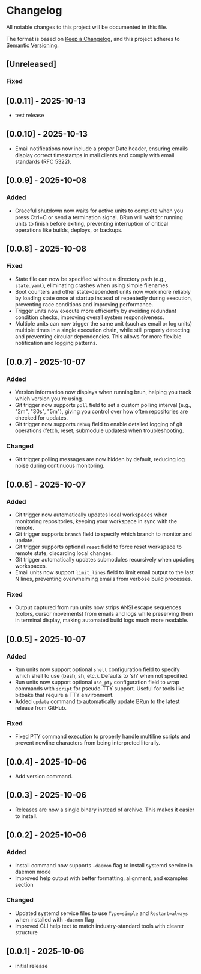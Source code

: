 # Changelog

All notable changes to this project will be documented in this file.

The format is based on [Keep a Changelog](https://keepachangelog.com/en/1.1.0/),
and this project adheres to
[Semantic Versioning](https://semver.org/spec/v2.0.0.html).

## [Unreleased]

### Fixed

## [0.0.11] - 2025-10-13

- test release

## [0.0.10] - 2025-10-13

- Email notifications now include a proper Date header, ensuring emails display
  correct timestamps in mail clients and comply with email standards (RFC 5322).

## [0.0.9] - 2025-10-08

### Added

- Graceful shutdown now waits for active units to complete when you press Ctrl+C
  or send a termination signal. BRun will wait for running units to finish
  before exiting, preventing interruption of critical operations like builds,
  deploys, or backups.

## [0.0.8] - 2025-10-08

### Fixed

- State file can now be specified without a directory path (e.g., `state.yaml`),
  eliminating crashes when using simple filenames.
- Boot counters and other state-dependent units now work more reliably by
  loading state once at startup instead of repeatedly during execution,
  preventing race conditions and improving performance.
- Trigger units now execute more efficiently by avoiding redundant condition
  checks, improving overall system responsiveness.
- Multiple units can now trigger the same unit (such as email or log units)
  multiple times in a single execution chain, while still properly detecting and
  preventing circular dependencies. This allows for more flexible notification
  and logging patterns.

## [0.0.7] - 2025-10-07

### Added

- Version information now displays when running brun, helping you track which
  version you're using.
- Git trigger now supports `poll` field to set a custom polling interval (e.g.,
  "2m", "30s", "5m"), giving you control over how often repositories are checked
  for updates.
- Git trigger now supports `debug` field to enable detailed logging of git
  operations (fetch, reset, submodule updates) when troubleshooting.

### Changed

- Git trigger polling messages are now hidden by default, reducing log noise
  during continuous monitoring.

## [0.0.6] - 2025-10-07

### Added

- Git trigger now automatically updates local workspaces when monitoring
  repositories, keeping your workspace in sync with the remote.
- Git trigger supports `branch` field to specify which branch to monitor and
  update.
- Git trigger supports optional `reset` field to force reset workspace to remote
  state, discarding local changes.
- Git trigger automatically updates submodules recursively when updating
  workspaces.
- Email units now support `limit_lines` field to limit email output to the last
  N lines, preventing overwhelming emails from verbose build processes.

### Fixed

- Output captured from run units now strips ANSI escape sequences (colors,
  cursor movements) from emails and logs while preserving them in terminal
  display, making automated build logs much more readable.

## [0.0.5] - 2025-10-07

### Added

- Run units now support optional `shell` configuration field to specify which
  shell to use (bash, sh, etc.). Defaults to 'sh' when not specified.
- Run units now support optional `use_pty` configuration field to wrap commands
  with `script` for pseudo-TTY support. Useful for tools like bitbake that
  require a TTY environment.
- Added `update` command to automatically update BRun to the latest release from
  GitHub.

### Fixed

- Fixed PTY command execution to properly handle multiline scripts and prevent
  newline characters from being interpreted literally.

## [0.0.4] - 2025-10-06

- Add version command.

## [0.0.3] - 2025-10-06

- Releases are now a single binary instead of archive. This makes it easier to
  install.

## [0.0.2] - 2025-10-06

### Added

- Install command now supports `-daemon` flag to install systemd service in
  daemon mode
- Improved help output with better formatting, alignment, and examples section

### Changed

- Updated systemd service files to use `Type=simple` and `Restart=always` when
  installed with `-daemon` flag
- Improved CLI help text to match industry-standard tools with clearer structure

## [0.0.1] - 2025-10-06

- initial release
